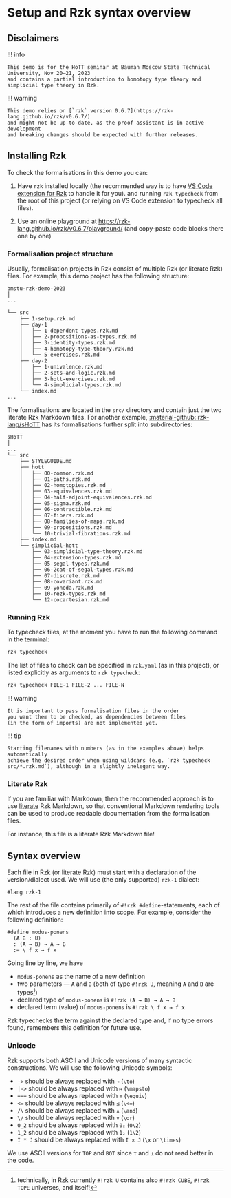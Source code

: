 # Setup and Rzk syntax overview

## Disclaimers

!!! info

    This demo is for the HoTT seminar at Bauman Moscow State Technical University, Nov 20–21, 2023
    and contains a partial introduction to homotopy type theory and simplicial type theory in Rzk.

!!! warning

    This demo relies on [`rzk` version 0.6.7](https://rzk-lang.github.io/rzk/v0.6.7/)
    and might not be up-to-date, as the proof assistant is in active development
    and breaking changes should be expected with further releases.

## Installing Rzk

To check the formalisations in this demo you can:

1. Have `rzk` installed locally
   (the recommended way is to have [VS Code extension for Rzk](https://marketplace.visualstudio.com/items?itemName=NikolaiKudasovfizruk.rzk-1-experimental-highlighting) to handle it for you).
   and running `rzk typecheck` from the root of this project (or relying on VS Code extension to typecheck all files).

2. Use an online playground at <https://rzk-lang.github.io/rzk/v0.6.7/playground/>
   (and copy-paste code blocks there one by one)

### Formalisation project structure

Usually, formalisation projects in Rzk consist of multiple Rzk (or literate Rzk) files.
For example, this demo project has the following structure:

```
bmstu-rzk-demo-2023
│
...

└── src
    ├── 1-setup.rzk.md
    ├── day-1
    │   ├── 1-dependent-types.rzk.md
    │   ├── 2-propositions-as-types.rzk.md
    │   ├── 3-identity-types.rzk.md
    │   ├── 4-homotopy-type-theory.rzk.md
    │   └── 5-exercises.rzk.md
    ├── day-2
    │   ├── 1-univalence.rzk.md
    │   ├── 2-sets-and-logic.rzk.md
    │   ├── 3-hott-exercises.rzk.md
    │   └── 4-simplicial-types.rzk.md
    └── index.md
...
```

The formalisations are located in the `src/` directory and contain just the two
literate Rzk Markdown files.
For another example, [:material-github: rzk-lang/sHoTT](https://github.com/rzk-lang/sHoTT)
has its formalisations further split into subdirectories:

```
sHoTT
│
...
└── src
    ├── STYLEGUIDE.md
    ├── hott
    │   ├── 00-common.rzk.md
    │   ├── 01-paths.rzk.md
    │   ├── 02-homotopies.rzk.md
    │   ├── 03-equivalences.rzk.md
    │   ├── 04-half-adjoint-equivalences.rzk.md
    │   ├── 05-sigma.rzk.md
    │   ├── 06-contractible.rzk.md
    │   ├── 07-fibers.rzk.md
    │   ├── 08-families-of-maps.rzk.md
    │   ├── 09-propositions.rzk.md
    │   └── 10-trivial-fibrations.rzk.md
    ├── index.md
    └── simplicial-hott
        ├── 03-simplicial-type-theory.rzk.md
        ├── 04-extension-types.rzk.md
        ├── 05-segal-types.rzk.md
        ├── 06-2cat-of-segal-types.rzk.md
        ├── 07-discrete.rzk.md
        ├── 08-covariant.rzk.md
        ├── 09-yoneda.rzk.md
        ├── 10-rezk-types.rzk.md
        └── 12-cocartesian.rzk.md
```

### Running Rzk

To typecheck files, at the moment you have to run the following command in
the terminal:

```sh
rzk typecheck
```

The list of files to check can be specified in `rzk.yaml` (as in this project),
or listed explicitly as arguments to `rzk typecheck`:

```sh
rzk typecheck FILE-1 FILE-2 ... FILE-N
```

!!! warning

    It is important to pass formalisation files in the order
    you want them to be checked, as dependencies between files
    (in the form of imports) are not implemented yet.

!!! tip

    Starting filenames with numbers (as in the examples above) helps automatically
    achieve the desired order when using wildcars (e.g. `rzk typecheck src/*.rzk.md`), although in a slightly inelegant way.

### Literate Rzk

If you are familiar with Markdown, then the recommended approach is to use [literate](https://en.wikipedia.org/wiki/Literate_programming) Rzk Markdown,
so that conventional Markdown rendering tools can be used to produce
readable documentation from the formalisation files.

For instance, this file is a literate Rzk Markdown file!

## Syntax overview

Each file in Rzk (or literate Rzk) must start
with a declaration of the version/dialect used.
We will use (the only supported) `rzk-1` dialect:

```rzk
#lang rzk-1
```

The rest of the file contains primarily of `#!rzk #define`-statements,
each of which introduces a new definition into scope. For example,
consider the following definition:

```rzk
#define modus-ponens
  (A B : U)
  : (A → B) → A → B
  := \ f x → f x
```

Going line by line, we have

- `modus-ponens` as the name of a new definition
- two parameters — `A` and `B` (both of type `#!rzk U`, meaning `A` and `B` are types[^1])
- declared type of `modus-ponens` is `#!rzk (A → B) → A → B`
- declared term (value) of `modus-ponens` is `#!rzk \ f x → f x`

[^1]:
    technically, in Rzk currently `#!rzk U` contains also `#!rzk CUBE`,
    `#!rzk TOPE` universes, and itself!

Rzk typechecks the term against the declared type and,
if no type errors found, remembers this definition for future use.

### Unicode

Rzk supports both ASCII and Unicode versions of many syntactic constructions.
We will use the following Unicode symbols:

- `->` should be always replaced with `→` (`\to`)
- `|->` should be always replaced with `↦` (`\mapsto`)
- `===` should be always replaced with `≡` (`\equiv`)
- `<=` should be always replaced with `≤` (`\<=`)
- `/\` should be always replaced with `∧` (`\and`)
- `\/` should be always replaced with `∨` (`\or`)
- `0_2` should be always replaced with `0₂` (`0\2`)
- `1_2` should be always replaced with `1₂` (`1\2`)
- `I * J` should be always replaced with `I × J` (`\x` or `\times`)

We use ASCII versions for `TOP` and `BOT` since `⊤` and `⊥` do not read better
in the code.
